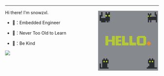 

---

<img align="right" src="assets/Hello1.svg" width="40%" />

 Hi there! I'm snowzxl.

- 🏢：Embedded Engineer

- 🎯：Never Too Old to Learn

- 💭：Be Kind

<img align="left" src="https://github-readme-stats.vercel.app/api?username=snowzxl" width="40%" />

<!---
snowzxl/snowzxl is a ✨ special ✨ repository because its `README.md` (this file) appears on your GitHub profile.
You can click the Preview link to take a look at your changes.
--->

